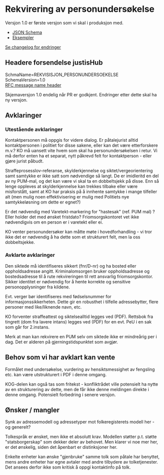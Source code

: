 # Rekvirering av personundersøkelse

Versjon 1.0 er første versjon som vi skal i produksjon med.

- [JSON Schema](1.0/rekvirerePersonundersoekelse.schema.json)
- [Eksempler](1.0/eksempelfiler/)

[Se changelog for endringer](changelog.md)

## Headere forsendelse justisHub
SchmaName=REKVISISJON_PERSONUNDERSOEKELSE  
SchemaVersion=1.0  
[RFC message name header](../../../rfc/MessageName-header.md)

Skjemaversjon 1.0 endelig når PR er godkjent. Endringer etter dette skal ha ny versjon.
## Avklaringer

### Utestående avklaringer

Kontaktpersonen må oppgis for videre dialog.
Er påtalejurist alltid kontaktpersonen i politiet for disse sakene, eller kan det være etterforskere m.v.?
KO må uansett vite hvem som skal ha personundersøkelsen i retur. Vi må derfor enten ha et separat, nytt påkrevd felt for kontaktperson - eller gjøre jurist påbudt.

Straffeprosesslov-referanse, skylderkjennelse og siktet/vergeorientering samt samtykke er ikke satt som nødvendige så langt. De er imidleritd en del av ny PUM-mal, og det kan være vi skal ta en dobbeltsjekk på disse. Enn så lenge oppleves at skylderkjennelse kan trekkes tilbake eller være misforstått, samt at KO har praksis på å innhente samtykke i mange tilfeller alt (men mulig noen effektivisering er mulig med Politiets nye samtykkeløsning om dette er egnet?)

Er det nødvendig med Varetekt-markering for "hastesak" (ref. PUM mal) ? Eller holder det med ønsket fristdato? Friomsorgskontoret vet ikke nødvendigvis om en person er i varetekt eller ei.

KO venter personundersøker kan måtte møte i hovedforhandling - vi tror ikke det er nødvendig å ha dette som et strukturert felt, men la oss dobbeltsjekke.

### Avklarte avklaringer

Den siktede må identifiseres sikkert (fnr/D-nr) og ha bosted eller oppholdsadresse angitt.
Kriminalomsorgen bruker oppholdsadresse og bostedsadresse til å rute rekvireringen til rett ansvarlig friomsorgskontor.
Sikker identitet er nødvendig for å hente korrekte og sensitive personopplysninger fra kildene.

Evt. verger bør identifiseres med fødselsnummer for informasjonssikkerheten. Dette gir en robusthet i tilfelle adressebytter, flere personer med like/liknende navn, etc.

KO forventer straffeattest og siktelsealltid legges ved (PDF).
Rettsbok fra tingrett (dom fra lavere intans) legges ved (PDF) for en evt. PeU i en sak som går for 2.instans.

Merk at man kan rekvirere en PUM selv om siktede ikke er mindreårig per i dag. Det er alderen på gjerningstidspunktet som avgjør.

## Behov som vi har avklart kan vente

Formålet med undersøkelse, vurdering av hensiktsmessighet av fengsling etc. kan være utstrukturert i PDF i denne omgang.

KOG-delen kan også tas som fritekst - konfliktrådet ville potensielt ha nytte av en strukturering av dette, men de får ikke denne meldingen direkte i denne omgang. Potensielt forbedring i senere versjon.

## Ønsker / mangler

Synk av adressemodell og adressetyper mot folkeregisterets modell her - og generelt?

Tolkespråk er ønsket, men ikke et absolutt krav. Modellen støtter p.t. støtte "statsborgerskap" som dekker deler av behovet. Men klarer vi noe mer her, er det ønskelig, siden det åpenbart er distinksjoner her.

Enkelte enheter kan ønske "gjenbruke" samme tolk som påtale har benyttet, mens andre enheter har egne avtaler med andre tilbydere av tolketjenester. Det ansees derfor ikke som kritisk å oppgi kontaktinfo på tolk.

